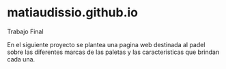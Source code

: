 # matiaudissio.github.io
Trabajo Final

En el siguiente proyecto se plantea una pagina web destinada al padel sobre las diferentes marcas de las paletas y las caracteristicas que brindan cada una.



